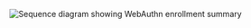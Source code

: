 <div class="full">

![Sequence diagram showing WebAuthn enrollment summary](/img/authenticators/dotnet-authenticators-webauthn-enrollment-summary.png)

</div>